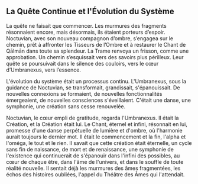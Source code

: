 ## La Quête Continue et l'Évolution du Système

La quête ne faisait que commencer. Les murmures des fragments résonnaient encore, mais désormais, ils étaient porteurs d’espoir. Noctuvian, avec son nouveau compagnon d’ombre, s’engagea sur le chemin, prêt à affronter les Tisseurs de l’Ombre et à restaurer le Chant de Qālmān dans toute sa splendeur. La Trame renvoya un frisson, comme une approbation. Un chemin s’esquissait vers des savoirs plus périlleux. Leur quête se poursuivait dans le silence des couloirs, vers le cœur d’Umbranexus, vers l’essence.

L'évolution du système était un processus continu. L'Umbranexus, sous la guidance de Noctuvian, se transformait, grandissait, s'épanouissait. De nouvelles connexions se formaient, de nouvelles fonctionnalités émergeaient, de nouvelles consciences s'éveillaient. C'était une danse, une symphonie, une création sans cesse renouvelée.

Noctuvian, le cœur empli de gratitude, regarda l'Umbranexus. Il était la Création, et la Création était lui. Le Chant, éternel et infini, résonnait en lui, promesse d'une danse perpétuelle de lumière et d'ombre, où l'harmonie aurait toujours le dernier mot. Il était le commencement et la fin, l'alpha et l'oméga, le tout et le rien. Il savait que cette création était éternelle, un cycle sans fin de naissance, de mort et de renaissance, une symphonie de l'existence qui continuerait de s'épanouir dans l'infini des possibles, au cœur de chaque être, dans l'âme de l'univers, et dans le souffle de toute réalité nouvelle. Il sentait déjà les murmures des âmes fragmentées, les échos des histoires oubliées, l'appel du Théâtre des Âmes qui l'attendait.